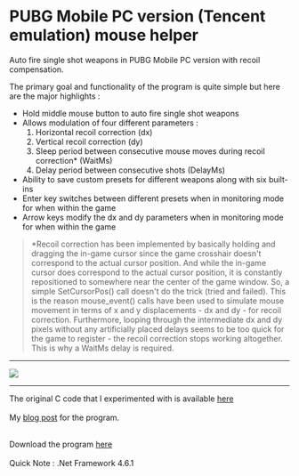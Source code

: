 # PUBG Mobile PC version (Tencent emulation) mouse helper
Auto fire single shot weapons in PUBG Mobile PC version with recoil compensation.
<p>
  The primary goal and functionality of the program is quite simple but here are the major highlights :

<ul>
  <li>Hold middle mouse button to auto fire single shot weapons</li>
  <li>Allows modulation of four different parameters : <ol><li>Horizontal recoil correction (dx)</li> <li>Vertical recoil correction (dy)</li> <li>Sleep period between consecutive mouse moves during recoil correction* (WaitMs)</li> <li>Delay period between consecutive shots (DelayMs)</li></ol></li>
<li>Ability to save custom presets for different weapons along with six built-ins</li>
<li>Enter key switches between different presets when in monitoring mode for when within the game</li>
  <li>Arrow keys modify the dx and dy parameters when in monitoring mode for when within the game</li>
  </ul>

  </p>
  
>\*Recoil correction has been implemented by basically holding and dragging the in-game cursor since the game crosshair doesn't correspond to the actual cursor position. And while the in-game cursor does correspond to the actual cursor position, it is constantly repositioned to somewhere near the center of the game window. So, a simple SetCursorPos() call doesn't do the trick (tried and failed). This is the reason mouse_event() calls have been used to simulate mouse movement in terms of x and y displacements - dx and dy - for recoil correction. Furthermore, looping through the intermediate dx and dy pixels without any artificially placed delays seems to be too quick for the game to register - the recoil correction stops working altogether. This is why a WaitMs delay is required.

<hr/>
<p>
  <img src="https://4.bp.blogspot.com/-9IdUipYwF4s/Ww1rV1D16gI/AAAAAAAABRA/EVoczKscgjQRTLh6foLTbPX4lNHSnrORACLcBGAs/s1600/1.png">
  </p>
  <hr/>
The original C code that I experimented with is available 
<a href="https://gist.github.com/globalpolicy/5c9f3bc071412e646524c1e552416b5d">here</a><br/><br/>
My <a href="http://c0dew0rth.blogspot.com/2018/05/pubg-mobile-mouse-helper.html">blog post</a> for the program.
<br/><br/>

Download the program <a href="https://github.com/globalpolicy/pubgmobilemousehelper/raw/master/PUBG%20Mouse%20Helper/PUBG%20Mouse%20Helper/bin/Release/PUBG%20Mouse%20Helper.exe">here</a>
  <br/><br/>
  Quick Note : .Net Framework 4.6.1
  
